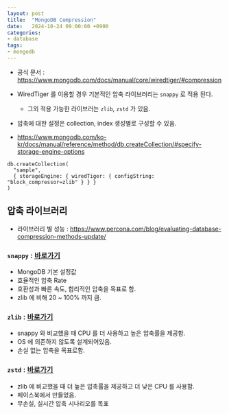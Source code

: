 ```yaml
---
layout: post
title:  "MongoDB Compression"
date:   2024-10-24 09:00:00 +0900
categories:
- database
tags:
- mongodb
---
```

- 공식 문서 : https://www.mongodb.com/docs/manual/core/wiredtiger/#compression
- WiredTiger 를 이용할 경우 기본적인 압축 라이브러리는 `snappy` 로 적용 된다.
    - 그외 적용 가능한 라이브러는 `zlib`, `zstd` 가 있음.
- 압축에 대한 설정은 collection, index 생성별로 구성할 수 있음.

- https://www.mongodb.com/ko-kr/docs/manual/reference/method/db.createCollection/#specify-storage-engine-options
```
db.createCollection(
  "sample",
  { storageEngine: { wiredTiger: { configString: "block_compressor=zlib" } } }
)
```

## 압축 라이브러리
- 라이브러리 별 성능 : https://www.percona.com/blog/evaluating-database-compression-methods-update/
### `snappy` : [바로가기](https://google.github.io/snappy/)
- MongoDB 기본 설정값
- 효율적인 압축 Rate
- 호환성과 빠른 속도, 합리적인 압축을 목표로 함.
- zlib 에 비해 20 ~ 100% 까지 큼.

### `zlib` : [바로가기](https://www.zlib.net/)
- snappy 와 비교했을 때 CPU 를 더 사용하고 높은 압축률을 제공함.
- OS 에 의존하지 않도록 설계되어있음.
- 손실 없는 압축을 목표로함.

### `zstd` : [바로가기](https://github.com/facebook/zstd)
- zlib 에 비교했을 때 더 높은 압축률을 제공하고 더 낮은 CPU 를 사용함.
- 페이스북에서 만들었음.
- 무손실, 실시간 압축 시나리오를 목표

